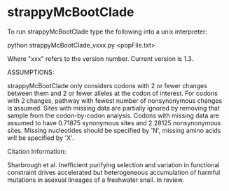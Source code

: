 # strappyMcBootClade

To run strappyMcBootClade type the following into a unix interpreter:
    
python strappyMcBootClade_vxxx.py <popFile.txt>

Where "xxx" refers to the version number. Current version is 1.3.
    

ASSUMPTIONS:

strappyMcBootClade only considers codons with 2 or fewer changes between them and 2 or 
fewer alleles at the codon of interest. For codons with 2 changes, pathway 
with fewest number of nonsynonymous changes is assumed. Sites with missing 
data are partially ignored by removing that sample from the codon-by-codon 
analysis. Codons with missing data are assumed to have 0.71875 synonymous 
sites and 2.28125 nonsynonymous sites. Missing nucleotides should be 
specified by 'N', missing amino acids will be specified by 'X'.
    
Citation Information:
    
Sharbrough et al. Inefficient purifying selection and variation in 
functional constraint drives accelerated but heterogeneous accumulation 
of harmful mutations in asexual lineages of a freshwater snail. In review.
